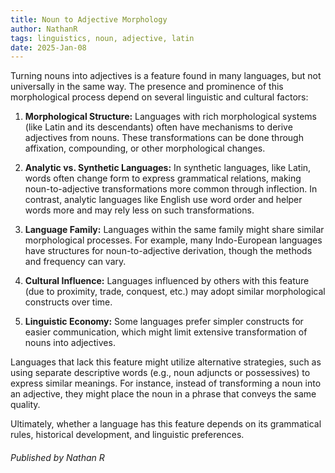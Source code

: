 ```yaml
---
title: Noun to Adjective Morphology
author: NathanR
tags: linguistics, noun, adjective, latin
date: 2025-Jan-08
---
```

Turning nouns into adjectives is a feature found in many languages, but not universally in the same way. The presence and prominence of this morphological process depend on several linguistic and cultural factors:

1. **Morphological Structure:** Languages with rich morphological systems (like Latin and its descendants) often have mechanisms to derive adjectives from nouns. These transformations can be done through affixation, compounding, or other morphological changes.

2. **Analytic vs. Synthetic Languages:** In synthetic languages, like Latin, words often change form to express grammatical relations, making noun-to-adjective transformations more common through inflection. In contrast, analytic languages like English use word order and helper words more and may rely less on such transformations.

3. **Language Family:** Languages within the same family might share similar morphological processes. For example, many Indo-European languages have structures for noun-to-adjective derivation, though the methods and frequency can vary.

4. **Cultural Influence:** Languages influenced by others with this feature (due to proximity, trade, conquest, etc.) may adopt similar morphological constructs over time.

5. **Linguistic Economy:** Some languages prefer simpler constructs for easier communication, which might limit extensive transformation of nouns into adjectives.

Languages that lack this feature might utilize alternative strategies, such as using separate descriptive words (e.g., noun adjuncts or possessives) to express similar meanings. For instance, instead of transforming a noun into an adjective, they might place the noun in a phrase that conveys the same quality.

Ultimately, whether a language has this feature depends on its grammatical rules, historical development, and linguistic preferences.




###### Published by Nathan R
